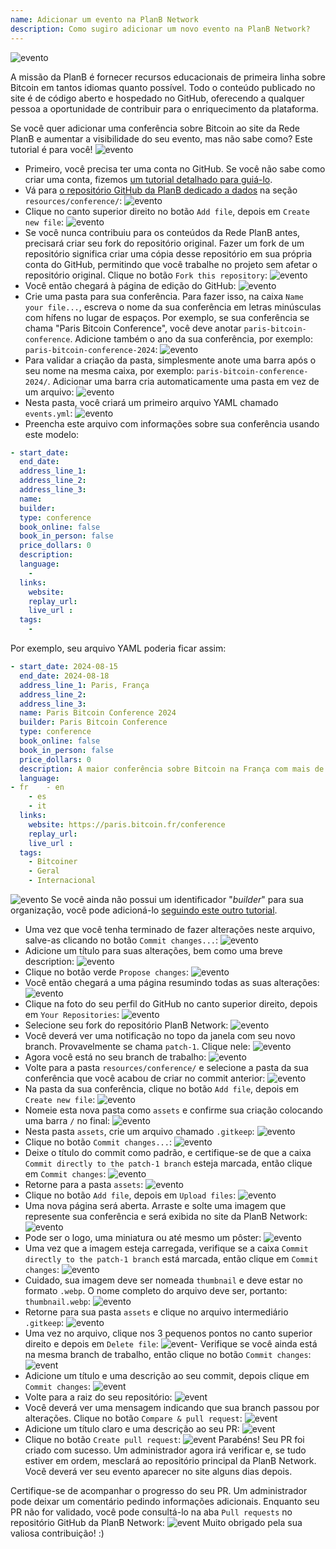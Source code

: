 ```yaml
---
name: Adicionar um evento na PlanB Network
description: Como sugiro adicionar um novo evento na PlanB Network?
---
```

![evento](assets/cover.webp)

A missão da PlanB é fornecer recursos educacionais de primeira linha sobre Bitcoin em tantos idiomas quanto possível. Todo o conteúdo publicado no site é de código aberto e hospedado no GitHub, oferecendo a qualquer pessoa a oportunidade de contribuir para o enriquecimento da plataforma.

Se você quer adicionar uma conferência sobre Bitcoin ao site da Rede PlanB e aumentar a visibilidade do seu evento, mas não sabe como? Este tutorial é para você!
![evento](assets/01.webp)
- Primeiro, você precisa ter uma conta no GitHub. Se você não sabe como criar uma conta, fizemos [um tutorial detalhado para guiá-lo](https://planb.network/tutorials/others/create-github-account).
- Vá para [o repositório GitHub da PlanB dedicado a dados](https://github.com/PlanB-Network/bitcoin-educational-content/tree/dev/resources/conference) na seção `resources/conference/`:
![evento](assets/02.webp)
- Clique no canto superior direito no botão `Add file`, depois em `Create new file`:
![evento](assets/03.webp)
- Se você nunca contribuiu para os conteúdos da Rede PlanB antes, precisará criar seu fork do repositório original. Fazer um fork de um repositório significa criar uma cópia desse repositório em sua própria conta do GitHub, permitindo que você trabalhe no projeto sem afetar o repositório original. Clique no botão `Fork this repository`:
![evento](assets/04.webp)
- Você então chegará à página de edição do GitHub:
![evento](assets/05.webp)
- Crie uma pasta para sua conferência. Para fazer isso, na caixa `Name your file...`, escreva o nome da sua conferência em letras minúsculas com hífens no lugar de espaços. Por exemplo, se sua conferência se chama "Paris Bitcoin Conference", você deve anotar `paris-bitcoin-conference`. Adicione também o ano da sua conferência, por exemplo: `paris-bitcoin-conference-2024`:
![evento](assets/06.webp)
- Para validar a criação da pasta, simplesmente anote uma barra após o seu nome na mesma caixa, por exemplo: `paris-bitcoin-conference-2024/`. Adicionar uma barra cria automaticamente uma pasta em vez de um arquivo:
![evento](assets/07.webp)
- Nesta pasta, você criará um primeiro arquivo YAML chamado `events.yml`:
![evento](assets/08.webp)
- Preencha este arquivo com informações sobre sua conferência usando este modelo:

```yaml
- start_date:
  end_date:
  address_line_1:
  address_line_2: 
  address_line_3: 
  name:
  builder:
  type: conference
  book_online: false
  book_in_person: false
  price_dollars: 0
  description:
  language: 
    - 
  links:
    website:
    replay_url:    
    live_url :
  tags: 
    - 
```

Por exemplo, seu arquivo YAML poderia ficar assim:

```yaml
- start_date: 2024-08-15
  end_date: 2024-08-18
  address_line_1: Paris, França
  address_line_2: 
  address_line_3: 
  name: Paris Bitcoin Conference 2024
  builder: Paris Bitcoin Conference
  type: conference
  book_online: false
  book_in_person: false
  price_dollars: 0
  description: A maior conferência sobre Bitcoin na França com mais de 8.000 participantes a cada ano!
  language:
- fr    - en
    - es
    - it
  links:
    website: https://paris.bitcoin.fr/conference
    replay_url:
    live_url :
  tags: 
    - Bitcoiner
    - Geral
    - Internacional
```
![evento](assets/09.webp)
Se você ainda não possui um identificador "*builder*" para sua organização, você pode adicioná-lo [seguindo este outro tutorial](https://planb.network/tutorials/others/add-builder).

- Uma vez que você tenha terminado de fazer alterações neste arquivo, salve-as clicando no botão `Commit changes...`:
![evento](assets/10.webp)
- Adicione um título para suas alterações, bem como uma breve description:
![evento](assets/11.webp)
- Clique no botão verde `Propose changes`:
![evento](assets/12.webp)
- Você então chegará a uma página resumindo todas as suas alterações:
![evento](assets/13.webp)
- Clique na foto do seu perfil do GitHub no canto superior direito, depois em `Your Repositories`:
![evento](assets/14.webp)
- Selecione seu fork do repositório PlanB Network:
![evento](assets/15.webp)
- Você deverá ver uma notificação no topo da janela com seu novo branch. Provavelmente se chama `patch-1`. Clique nele:
![evento](assets/16.webp)
- Agora você está no seu branch de trabalho:
![evento](assets/17.webp)
- Volte para a pasta `resources/conference/` e selecione a pasta da sua conferência que você acabou de criar no commit anterior:
![evento](assets/18.webp)
- Na pasta da sua conferência, clique no botão `Add file`, depois em `Create new file`:
![evento](assets/19.webp)
- Nomeie esta nova pasta como `assets` e confirme sua criação colocando uma barra `/` no final:
![evento](assets/20.webp)
- Nesta pasta `assets`, crie um arquivo chamado `.gitkeep`:
![evento](assets/21.webp)
- Clique no botão `Commit changes...`:
![evento](assets/22.webp)
- Deixe o título do commit como padrão, e certifique-se de que a caixa `Commit directly to the patch-1 branch` esteja marcada, então clique em `Commit changes`:
![evento](assets/23.webp)
- Retorne para a pasta `assets`:
![evento](assets/24.webp)
- Clique no botão `Add file`, depois em `Upload files`: ![evento](assets/25.webp)
- Uma nova página será aberta. Arraste e solte uma imagem que represente sua conferência e será exibida no site da PlanB Network:
![evento](assets/26.webp)
- Pode ser o logo, uma miniatura ou até mesmo um pôster:
![evento](assets/27.webp)
- Uma vez que a imagem esteja carregada, verifique se a caixa `Commit directly to the patch-1 branch` está marcada, então clique em `Commit changes`:
![evento](assets/28.webp)
- Cuidado, sua imagem deve ser nomeada `thumbnail` e deve estar no formato `.webp`. O nome completo do arquivo deve ser, portanto: `thumbnail.webp`:
![evento](assets/29.webp)
- Retorne para sua pasta `assets` e clique no arquivo intermediário `.gitkeep`:
![evento](assets/30.webp)
- Uma vez no arquivo, clique nos 3 pequenos pontos no canto superior direito e depois em `Delete file`:
![event](assets/31.webp)- Verifique se você ainda está na mesma branch de trabalho, então clique no botão `Commit changes`:
![event](assets/32.webp)
- Adicione um título e uma descrição ao seu commit, depois clique em `Commit changes`:
![event](assets/33.webp)
- Volte para a raiz do seu repositório:
![event](assets/34.webp)
- Você deverá ver uma mensagem indicando que sua branch passou por alterações. Clique no botão `Compare & pull request`:
![event](assets/35.webp)
- Adicione um título claro e uma descrição ao seu PR:
![event](assets/36.webp)
- Clique no botão `Create pull request`:
![event](assets/37.webp)
Parabéns! Seu PR foi criado com sucesso. Um administrador agora irá verificar e, se tudo estiver em ordem, mesclará ao repositório principal da PlanB Network. Você deverá ver seu evento aparecer no site alguns dias depois.

Certifique-se de acompanhar o progresso do seu PR. Um administrador pode deixar um comentário pedindo informações adicionais. Enquanto seu PR não for validado, você pode consultá-lo na aba `Pull requests` no repositório GitHub da PlanB Network:
![event](assets/38.webp)
Muito obrigado pela sua valiosa contribuição! :)
